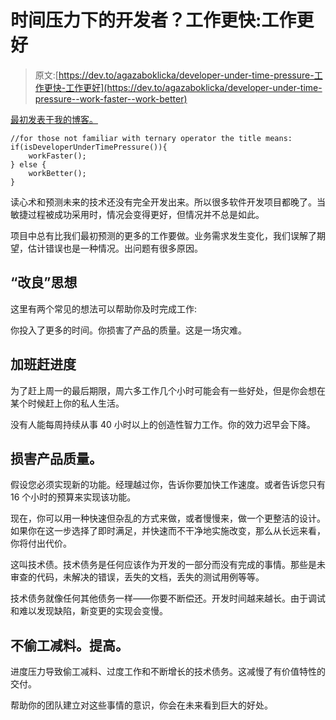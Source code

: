 # 时间压力下的开发者？工作更快:工作更好

> 原文:[https://dev.to/agazaboklicka/developer-under-time-pressure-工作更快-工作更好](https://dev.to/agazaboklicka/developer-under-time-pressure--work-faster--work-better)

[最初发表于我的博客。](https://jumpstart.blog/2017/07/13/developer-under-time-pressure-work-faster-work-better/)

```
//for those not familiar with ternary operator the title means:
if(isDeveloperUnderTimePressure()){
    workFaster();
} else {
    workBetter();
} 
```

读心术和预测未来的技术还没有完全开发出来。所以很多软件开发项目都晚了。当敏捷过程被成功采用时，情况会变得更好，但情况并不总是如此。

项目中总有比我们最初预测的更多的工作要做。业务需求发生变化，我们误解了期望，估计错误也是一种情况。出问题有很多原因。

## [](#improvement-ideas)“改良”思想

这里有两个常见的想法可以帮助你及时完成工作:

你投入了更多的时间。你损害了产品的质量。这是一场灾难。

## [](#overtime-catch-up)加班赶进度

为了赶上周一的最后期限，周六多工作几个小时可能会有一些好处，但是你会想在某个时候赶上你的私人生活。

没有人能每周持续从事 40 小时以上的创造性智力工作。你的效力迟早会下降。

## [](#compromise-the-quality-of-the-product)损害产品质量。

假设您必须实现新的功能。经理越过你，告诉你要加快工作速度。或者告诉您只有 16 个小时的预算来实现该功能。

现在，你可以用一种快速但杂乱的方式来做，或者慢慢来，做一个更整洁的设计。如果你在这一步选择了即时满足，并快速而不干净地实施改变，那么从长远来看，你将付出代价。

这叫技术债。技术债务是任何应该作为开发的一部分而没有完成的事情。那些是未审查的代码，未解决的错误，丢失的文档，丢失的测试用例等等。

技术债务就像任何其他债务一样——你要不断偿还。开发时间越来越长。由于调试和难以发现缺陷，新变更的实现会变慢。

## [](#dont-cut-corners-improve)不偷工减料。提高。

进度压力导致偷工减料、过度工作和不断增长的技术债务。这减慢了有价值特性的交付。

帮助你的团队建立对这些事情的意识，你会在未来看到巨大的好处。